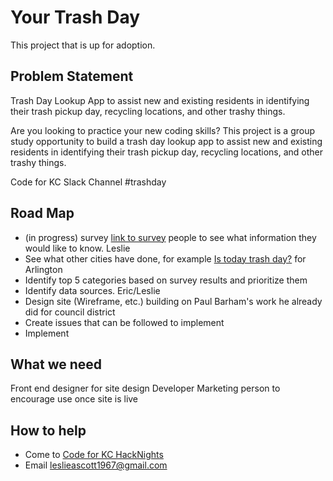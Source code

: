 # Your Trash Day

This project that is up for adoption.

## Problem Statement

Trash Day Lookup App to assist new and existing residents in identifying their trash pickup day, recycling locations, and 
other trashy things.

Are you looking to practice your new coding skills? This project is a
group study opportunity to build a trash day lookup app to assist new
and existing residents in identifying their trash pickup day, recycling
locations, and other trashy things.

Code for KC Slack Channel     #trashday

## Road Map

* (in progress) survey [link to survey](https://docs.google.com/forms/d/e/1FAIpQLScl2ZbuX96WsrpWMX4Q_NpmZPII-HXIM9-5J9V8M4tVMsrRpw/viewform?usp=sf_link.) people to see what information they would like to know.  Leslie
* See what other cities have done, for example [Is today trash day?](http://istodaytrashday.com/) for Arlington
* Identify top 5 categories based on survey results and prioritize them 
* Identify data sources. Eric/Leslie
* Design site (Wireframe, etc.) building on Paul Barham's work he already did for council district
* Create issues that can be followed to implement 
* Implement

## What we need

Front end designer for site design
Developer
Marketing person to encourage use once site is live



## How to help

* Come to [Code for KC HackNights](http://www.meetup.com/KCBrigade/)
* Email leslieascott1967@gmail.com

